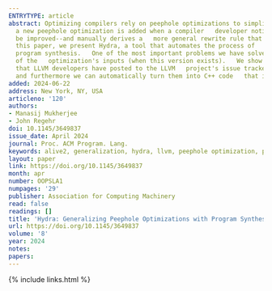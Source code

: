 ```yaml
---
ENTRYTYPE: article
abstract: Optimizing compilers rely on peephole optimizations to simplify   combinations of instructions and remove redundant instructions.   Typically,
  a new peephole optimization is added when a compiler   developer notices an optimization opportunity--a collection of   dependent instructions that can
  be improved--and manually derives a   more general rewrite rule that optimizes not only the original code,   but also other, similar collections of instructions.   In
  this paper, we present Hydra, a tool that automates the process of   generalizing peephole optimizations using a collection of techniques   centered on
  program synthesis.   One of the most important problems we have solved is finding a version   of each optimization that is independent of the bitwidths
  of the   optimization's inputs (when this version exists).   We show that Hydra can generalize 75\% of the ungeneralized missed   peephole optimizations
  that LLVM developers have posted to the LLVM   project's issue tracker.   All of Hydra's generalized peephole optimizations have been formally   verified,
  and furthermore we can automatically turn them into C++ code   that is suitable for inclusion in an LLVM pass.
added: 2024-06-22
address: New York, NY, USA
articleno: '120'
authors:
- Manasij Mukherjee
- John Regehr
doi: 10.1145/3649837
issue_date: April 2024
journal: Proc. ACM Program. Lang.
keywords: alive2, generalization, hydra, llvm, peephole optimization, program synthesis, souper, superoptimization
layout: paper
link: https://doi.org/10.1145/3649837
month: apr
number: OOPSLA1
numpages: '29'
publisher: Association for Computing Machinery
read: false
readings: []
title: 'Hydra: Generalizing Peephole Optimizations with Program Synthesis'
url: https://doi.org/10.1145/3649837
volume: '8'
year: 2024
notes:
papers:
---
```

{% include links.html %}
